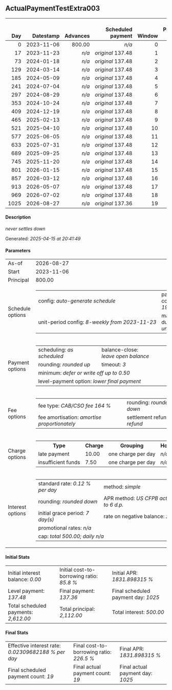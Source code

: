 <h2>ActualPaymentTestExtra003</h2>
<table>
    <thead style="vertical-align: bottom;">
        <th style="text-align: right;">Day</th>
        <th style="text-align: right;">Datestamp</th>
        <th style="text-align: right;">Advances</th>
        <th style="text-align: right;">Scheduled payment</th>
        <th style="text-align: right;">Window</th>
        <th style="text-align: right;">Payment due</th>
        <th style="text-align: right;">Actual payments</th>
        <th style="text-align: right;">Generated payment</th>
        <th style="text-align: right;">Net effect</th>
        <th style="text-align: right;">Payment status</th>
        <th style="text-align: right;">Balance status</th>
        <th style="text-align: right;">Simple interest</th>
        <th style="text-align: right;">New interest</th>
        <th style="text-align: right;">New charges</th>
        <th style="text-align: right;">Principal portion</th>
        <th style="text-align: right;">Fee portion</th>
        <th style="text-align: right;">Interest portion</th>
        <th style="text-align: right;">Charges portion</th>
        <th style="text-align: right;">Fee refund</th>
        <th style="text-align: right;">Principal balance</th>
        <th style="text-align: right;">Fee balance</th>
        <th style="text-align: right;">Interest balance</th>
        <th style="text-align: right;">Charges balance</th>
        <th style="text-align: right;">Settlement figure</th>
        <th style="text-align: right;">Fee refund if&nbsp;settled</th>
    </thead>
    <tr style="text-align: right;">
        <td class="ci00">0</td>
        <td class="ci01" style="white-space: nowrap;">2023-11-06</td>
        <td class="ci02">800.00</td>
        <td class="ci03" style="white-space: nowrap;"><i>n/a<i></td>
        <td class="ci04">0</td>
        <td class="ci05">0.00</td>
        <td class="ci06"><i>n/a</i></td>
        <td class="ci07"><i>n/a</i></td>
        <td class="ci08">0.00</td>
        <td class="ci09"><i>none&nbsp;scheduled</i></td>
        <td class="ci10">open</td>
        <td class="ci13">0.0000</td>
        <td class="ci14">0.0000</td>
        <td class="ci15"><i>n/a</i></td>
        <td class="ci16">0.00</td>
        <td class="ci17">0.00</td>
        <td class="ci18">0.00</td>
        <td class="ci19">0.00</td>
        <td class="ci20">0.00</td>
        <td class="ci21">800.00</td>
        <td class="ci22">1,312.00</td>
        <td class="ci23">0.0000</td>
        <td class="ci24">0.00</td>
        <td class="ci25">2,112.00</td>
        <td class="ci26">0.00</td>
    </tr>
    <tr style="text-align: right;">
        <td class="ci00">17</td>
        <td class="ci01" style="white-space: nowrap;">2023-11-23</td>
        <td class="ci02"><i>n/a</i></td>
        <td class="ci03" style="white-space: nowrap;"><i>original</i> 137.48</td>
        <td class="ci04">1</td>
        <td class="ci05">137.48</td>
        <td class="ci06"><i>confirmed</i>&nbsp;137.48</td>
        <td class="ci07"><i>n/a</i></td>
        <td class="ci08">137.48</td>
        <td class="ci09"><i>payment&nbsp;made</i></td>
        <td class="ci10">open</td>
        <td class="ci13">43.0848</td>
        <td class="ci14">43.0848</td>
        <td class="ci15"><i>n/a</i></td>
        <td class="ci16">35.75</td>
        <td class="ci17">58.65</td>
        <td class="ci18">43.08</td>
        <td class="ci19">0.00</td>
        <td class="ci20">0.00</td>
        <td class="ci21">764.25</td>
        <td class="ci22">1,253.35</td>
        <td class="ci23">0.0000</td>
        <td class="ci24">0.00</td>
        <td class="ci25">2,017.60</td>
        <td class="ci26">0.00</td>
    </tr>
    <tr style="text-align: right;">
        <td class="ci00">73</td>
        <td class="ci01" style="white-space: nowrap;">2024-01-18</td>
        <td class="ci02"><i>n/a</i></td>
        <td class="ci03" style="white-space: nowrap;"><i>original</i> 137.48</td>
        <td class="ci04">2</td>
        <td class="ci05">137.48</td>
        <td class="ci06"><i>confirmed</i>&nbsp;137.48</td>
        <td class="ci07"><i>n/a</i></td>
        <td class="ci08">137.48</td>
        <td class="ci09"><i>payment&nbsp;made</i></td>
        <td class="ci10">open</td>
        <td class="ci13">135.5827</td>
        <td class="ci14">135.5827</td>
        <td class="ci15"><i>n/a</i></td>
        <td class="ci16">0.71</td>
        <td class="ci17">1.19</td>
        <td class="ci18">135.58</td>
        <td class="ci19">0.00</td>
        <td class="ci20">0.00</td>
        <td class="ci21">763.54</td>
        <td class="ci22">1,252.16</td>
        <td class="ci23">0.0000</td>
        <td class="ci24">0.00</td>
        <td class="ci25">2,015.70</td>
        <td class="ci26">0.00</td>
    </tr>
    <tr style="text-align: right;">
        <td class="ci00">129</td>
        <td class="ci01" style="white-space: nowrap;">2024-03-14</td>
        <td class="ci02"><i>n/a</i></td>
        <td class="ci03" style="white-space: nowrap;"><i>original</i> 137.48</td>
        <td class="ci04">3</td>
        <td class="ci05">137.48</td>
        <td class="ci06"><i>confirmed</i>&nbsp;137.48</td>
        <td class="ci07"><i>n/a</i></td>
        <td class="ci08">137.48</td>
        <td class="ci09"><i>payment&nbsp;made</i></td>
        <td class="ci10">open</td>
        <td class="ci13">135.4550</td>
        <td class="ci14">135.4550</td>
        <td class="ci15"><i>n/a</i></td>
        <td class="ci16">0.76</td>
        <td class="ci17">1.27</td>
        <td class="ci18">135.45</td>
        <td class="ci19">0.00</td>
        <td class="ci20">0.00</td>
        <td class="ci21">762.78</td>
        <td class="ci22">1,250.89</td>
        <td class="ci23">0.0000</td>
        <td class="ci24">0.00</td>
        <td class="ci25">2,013.67</td>
        <td class="ci26">0.00</td>
    </tr>
    <tr style="text-align: right;">
        <td class="ci00">185</td>
        <td class="ci01" style="white-space: nowrap;">2024-05-09</td>
        <td class="ci02"><i>n/a</i></td>
        <td class="ci03" style="white-space: nowrap;"><i>original</i> 137.48</td>
        <td class="ci04">4</td>
        <td class="ci05">137.48</td>
        <td class="ci06"><i>confirmed</i>&nbsp;137.48</td>
        <td class="ci07"><i>n/a</i></td>
        <td class="ci08">137.48</td>
        <td class="ci09"><i>payment&nbsp;made</i></td>
        <td class="ci10">open</td>
        <td class="ci13">135.3186</td>
        <td class="ci14">135.3186</td>
        <td class="ci15"><i>n/a</i></td>
        <td class="ci16">0.82</td>
        <td class="ci17">1.35</td>
        <td class="ci18">135.31</td>
        <td class="ci19">0.00</td>
        <td class="ci20">0.00</td>
        <td class="ci21">761.96</td>
        <td class="ci22">1,249.54</td>
        <td class="ci23">0.0000</td>
        <td class="ci24">0.00</td>
        <td class="ci25">2,011.50</td>
        <td class="ci26">0.00</td>
    </tr>
    <tr style="text-align: right;">
        <td class="ci00">241</td>
        <td class="ci01" style="white-space: nowrap;">2024-07-04</td>
        <td class="ci02"><i>n/a</i></td>
        <td class="ci03" style="white-space: nowrap;"><i>original</i> 137.48</td>
        <td class="ci04">5</td>
        <td class="ci05">137.48</td>
        <td class="ci06"><i>confirmed</i>&nbsp;137.48</td>
        <td class="ci07"><i>n/a</i></td>
        <td class="ci08">137.48</td>
        <td class="ci09"><i>payment&nbsp;made</i></td>
        <td class="ci10">open</td>
        <td class="ci13">50.5588</td>
        <td class="ci14">50.5800</td>
        <td class="ci15"><i>n/a</i></td>
        <td class="ci16">32.91</td>
        <td class="ci17">53.99</td>
        <td class="ci18">50.58</td>
        <td class="ci19">0.00</td>
        <td class="ci20">0.00</td>
        <td class="ci21">729.05</td>
        <td class="ci22">1,195.55</td>
        <td class="ci23">0.0000</td>
        <td class="ci24">0.00</td>
        <td class="ci25">1,924.60</td>
        <td class="ci26">0.00</td>
    </tr>
    <tr style="text-align: right;">
        <td class="ci00">297</td>
        <td class="ci01" style="white-space: nowrap;">2024-08-29</td>
        <td class="ci02"><i>n/a</i></td>
        <td class="ci03" style="white-space: nowrap;"><i>original</i> 137.48</td>
        <td class="ci04">6</td>
        <td class="ci05">137.48</td>
        <td class="ci06"><i>confirmed</i>&nbsp;137.48</td>
        <td class="ci07"><i>n/a</i></td>
        <td class="ci08">137.48</td>
        <td class="ci09"><i>payment&nbsp;made</i></td>
        <td class="ci10">open</td>
        <td class="ci13">0.0000</td>
        <td class="ci14">0.0000</td>
        <td class="ci15"><i>n/a</i></td>
        <td class="ci16">52.07</td>
        <td class="ci17">85.41</td>
        <td class="ci18">0.00</td>
        <td class="ci19">0.00</td>
        <td class="ci20">0.00</td>
        <td class="ci21">676.98</td>
        <td class="ci22">1,110.14</td>
        <td class="ci23">0.0000</td>
        <td class="ci24">0.00</td>
        <td class="ci25">1,787.12</td>
        <td class="ci26">0.00</td>
    </tr>
    <tr style="text-align: right;">
        <td class="ci00">353</td>
        <td class="ci01" style="white-space: nowrap;">2024-10-24</td>
        <td class="ci02"><i>n/a</i></td>
        <td class="ci03" style="white-space: nowrap;"><i>original</i> 137.48</td>
        <td class="ci04">7</td>
        <td class="ci05">137.48</td>
        <td class="ci06"><i>confirmed</i>&nbsp;137.48</td>
        <td class="ci07"><i>n/a</i></td>
        <td class="ci08">137.48</td>
        <td class="ci09"><i>payment&nbsp;made</i></td>
        <td class="ci10">open</td>
        <td class="ci13">0.0000</td>
        <td class="ci14">0.0000</td>
        <td class="ci15"><i>n/a</i></td>
        <td class="ci16">52.07</td>
        <td class="ci17">85.41</td>
        <td class="ci18">0.00</td>
        <td class="ci19">0.00</td>
        <td class="ci20">0.00</td>
        <td class="ci21">624.91</td>
        <td class="ci22">1,024.73</td>
        <td class="ci23">0.0000</td>
        <td class="ci24">0.00</td>
        <td class="ci25">1,649.64</td>
        <td class="ci26">0.00</td>
    </tr>
    <tr style="text-align: right;">
        <td class="ci00">409</td>
        <td class="ci01" style="white-space: nowrap;">2024-12-19</td>
        <td class="ci02"><i>n/a</i></td>
        <td class="ci03" style="white-space: nowrap;"><i>original</i> 137.48</td>
        <td class="ci04">8</td>
        <td class="ci05">137.48</td>
        <td class="ci06"><i>confirmed</i>&nbsp;137.48</td>
        <td class="ci07"><i>n/a</i></td>
        <td class="ci08">137.48</td>
        <td class="ci09"><i>payment&nbsp;made</i></td>
        <td class="ci10">open</td>
        <td class="ci13">0.0000</td>
        <td class="ci14">0.0000</td>
        <td class="ci15"><i>n/a</i></td>
        <td class="ci16">52.07</td>
        <td class="ci17">85.41</td>
        <td class="ci18">0.00</td>
        <td class="ci19">0.00</td>
        <td class="ci20">0.00</td>
        <td class="ci21">572.84</td>
        <td class="ci22">939.32</td>
        <td class="ci23">0.0000</td>
        <td class="ci24">0.00</td>
        <td class="ci25">1,512.16</td>
        <td class="ci26">0.00</td>
    </tr>
    <tr style="text-align: right;">
        <td class="ci00">465</td>
        <td class="ci01" style="white-space: nowrap;">2025-02-13</td>
        <td class="ci02"><i>n/a</i></td>
        <td class="ci03" style="white-space: nowrap;"><i>original</i> 137.48</td>
        <td class="ci04">9</td>
        <td class="ci05">137.48</td>
        <td class="ci06"><i>confirmed</i>&nbsp;137.48</td>
        <td class="ci07"><i>n/a</i></td>
        <td class="ci08">137.48</td>
        <td class="ci09"><i>payment&nbsp;made</i></td>
        <td class="ci10">open</td>
        <td class="ci13">0.0000</td>
        <td class="ci14">0.0000</td>
        <td class="ci15"><i>n/a</i></td>
        <td class="ci16">52.07</td>
        <td class="ci17">85.41</td>
        <td class="ci18">0.00</td>
        <td class="ci19">0.00</td>
        <td class="ci20">0.00</td>
        <td class="ci21">520.77</td>
        <td class="ci22">853.91</td>
        <td class="ci23">0.0000</td>
        <td class="ci24">0.00</td>
        <td class="ci25">1,374.68</td>
        <td class="ci26">0.00</td>
    </tr>
    <tr style="text-align: right;">
        <td class="ci00">521</td>
        <td class="ci01" style="white-space: nowrap;">2025-04-10</td>
        <td class="ci02"><i>n/a</i></td>
        <td class="ci03" style="white-space: nowrap;"><i>original</i> 137.48</td>
        <td class="ci04">10</td>
        <td class="ci05">137.48</td>
        <td class="ci06"><i>confirmed</i>&nbsp;137.48</td>
        <td class="ci07"><i>n/a</i></td>
        <td class="ci08">137.48</td>
        <td class="ci09"><i>payment&nbsp;made</i></td>
        <td class="ci10">open</td>
        <td class="ci13">0.0000</td>
        <td class="ci14">0.0000</td>
        <td class="ci15"><i>n/a</i></td>
        <td class="ci16">52.07</td>
        <td class="ci17">85.41</td>
        <td class="ci18">0.00</td>
        <td class="ci19">0.00</td>
        <td class="ci20">0.00</td>
        <td class="ci21">468.70</td>
        <td class="ci22">768.50</td>
        <td class="ci23">0.0000</td>
        <td class="ci24">0.00</td>
        <td class="ci25">1,237.20</td>
        <td class="ci26">0.00</td>
    </tr>
    <tr style="text-align: right;">
        <td class="ci00">577</td>
        <td class="ci01" style="white-space: nowrap;">2025-06-05</td>
        <td class="ci02"><i>n/a</i></td>
        <td class="ci03" style="white-space: nowrap;"><i>original</i> 137.48</td>
        <td class="ci04">11</td>
        <td class="ci05">137.48</td>
        <td class="ci06"><i>confirmed</i>&nbsp;137.48</td>
        <td class="ci07"><i>n/a</i></td>
        <td class="ci08">137.48</td>
        <td class="ci09"><i>payment&nbsp;made</i></td>
        <td class="ci10">open</td>
        <td class="ci13">0.0000</td>
        <td class="ci14">0.0000</td>
        <td class="ci15"><i>n/a</i></td>
        <td class="ci16">52.07</td>
        <td class="ci17">85.41</td>
        <td class="ci18">0.00</td>
        <td class="ci19">0.00</td>
        <td class="ci20">0.00</td>
        <td class="ci21">416.63</td>
        <td class="ci22">683.09</td>
        <td class="ci23">0.0000</td>
        <td class="ci24">0.00</td>
        <td class="ci25">1,099.72</td>
        <td class="ci26">0.00</td>
    </tr>
    <tr style="text-align: right;">
        <td class="ci00">633</td>
        <td class="ci01" style="white-space: nowrap;">2025-07-31</td>
        <td class="ci02"><i>n/a</i></td>
        <td class="ci03" style="white-space: nowrap;"><i>original</i> 137.48</td>
        <td class="ci04">12</td>
        <td class="ci05">137.48</td>
        <td class="ci06"><i>confirmed</i>&nbsp;137.48</td>
        <td class="ci07"><i>n/a</i></td>
        <td class="ci08">137.48</td>
        <td class="ci09"><i>payment&nbsp;made</i></td>
        <td class="ci10">open</td>
        <td class="ci13">0.0000</td>
        <td class="ci14">0.0000</td>
        <td class="ci15"><i>n/a</i></td>
        <td class="ci16">52.07</td>
        <td class="ci17">85.41</td>
        <td class="ci18">0.00</td>
        <td class="ci19">0.00</td>
        <td class="ci20">0.00</td>
        <td class="ci21">364.56</td>
        <td class="ci22">597.68</td>
        <td class="ci23">0.0000</td>
        <td class="ci24">0.00</td>
        <td class="ci25">962.24</td>
        <td class="ci26">0.00</td>
    </tr>
    <tr style="text-align: right;">
        <td class="ci00">689</td>
        <td class="ci01" style="white-space: nowrap;">2025-09-25</td>
        <td class="ci02"><i>n/a</i></td>
        <td class="ci03" style="white-space: nowrap;"><i>original</i> 137.48</td>
        <td class="ci04">13</td>
        <td class="ci05">137.48</td>
        <td class="ci06"><i>confirmed</i>&nbsp;137.48</td>
        <td class="ci07"><i>n/a</i></td>
        <td class="ci08">137.48</td>
        <td class="ci09"><i>payment&nbsp;made</i></td>
        <td class="ci10">open</td>
        <td class="ci13">0.0000</td>
        <td class="ci14">0.0000</td>
        <td class="ci15"><i>n/a</i></td>
        <td class="ci16">52.07</td>
        <td class="ci17">85.41</td>
        <td class="ci18">0.00</td>
        <td class="ci19">0.00</td>
        <td class="ci20">0.00</td>
        <td class="ci21">312.49</td>
        <td class="ci22">512.27</td>
        <td class="ci23">0.0000</td>
        <td class="ci24">0.00</td>
        <td class="ci25">824.76</td>
        <td class="ci26">0.00</td>
    </tr>
    <tr style="text-align: right;">
        <td class="ci00">745</td>
        <td class="ci01" style="white-space: nowrap;">2025-11-20</td>
        <td class="ci02"><i>n/a</i></td>
        <td class="ci03" style="white-space: nowrap;"><i>original</i> 137.48</td>
        <td class="ci04">14</td>
        <td class="ci05">137.48</td>
        <td class="ci06"><i>confirmed</i>&nbsp;137.48</td>
        <td class="ci07"><i>n/a</i></td>
        <td class="ci08">137.48</td>
        <td class="ci09"><i>payment&nbsp;made</i></td>
        <td class="ci10">open</td>
        <td class="ci13">0.0000</td>
        <td class="ci14">0.0000</td>
        <td class="ci15"><i>n/a</i></td>
        <td class="ci16">52.07</td>
        <td class="ci17">85.41</td>
        <td class="ci18">0.00</td>
        <td class="ci19">0.00</td>
        <td class="ci20">0.00</td>
        <td class="ci21">260.42</td>
        <td class="ci22">426.86</td>
        <td class="ci23">0.0000</td>
        <td class="ci24">0.00</td>
        <td class="ci25">687.28</td>
        <td class="ci26">0.00</td>
    </tr>
    <tr style="text-align: right;">
        <td class="ci00">801</td>
        <td class="ci01" style="white-space: nowrap;">2026-01-15</td>
        <td class="ci02"><i>n/a</i></td>
        <td class="ci03" style="white-space: nowrap;"><i>original</i> 137.48</td>
        <td class="ci04">15</td>
        <td class="ci05">137.48</td>
        <td class="ci06"><i>confirmed</i>&nbsp;137.48</td>
        <td class="ci07"><i>n/a</i></td>
        <td class="ci08">137.48</td>
        <td class="ci09"><i>payment&nbsp;made</i></td>
        <td class="ci10">open</td>
        <td class="ci13">0.0000</td>
        <td class="ci14">0.0000</td>
        <td class="ci15"><i>n/a</i></td>
        <td class="ci16">52.07</td>
        <td class="ci17">85.41</td>
        <td class="ci18">0.00</td>
        <td class="ci19">0.00</td>
        <td class="ci20">0.00</td>
        <td class="ci21">208.35</td>
        <td class="ci22">341.45</td>
        <td class="ci23">0.0000</td>
        <td class="ci24">0.00</td>
        <td class="ci25">549.80</td>
        <td class="ci26">0.00</td>
    </tr>
    <tr style="text-align: right;">
        <td class="ci00">857</td>
        <td class="ci01" style="white-space: nowrap;">2026-03-12</td>
        <td class="ci02"><i>n/a</i></td>
        <td class="ci03" style="white-space: nowrap;"><i>original</i> 137.48</td>
        <td class="ci04">16</td>
        <td class="ci05">137.48</td>
        <td class="ci06"><i>confirmed</i>&nbsp;137.48</td>
        <td class="ci07"><i>n/a</i></td>
        <td class="ci08">137.48</td>
        <td class="ci09"><i>payment&nbsp;made</i></td>
        <td class="ci10">open</td>
        <td class="ci13">0.0000</td>
        <td class="ci14">0.0000</td>
        <td class="ci15"><i>n/a</i></td>
        <td class="ci16">52.07</td>
        <td class="ci17">85.41</td>
        <td class="ci18">0.00</td>
        <td class="ci19">0.00</td>
        <td class="ci20">0.00</td>
        <td class="ci21">156.28</td>
        <td class="ci22">256.04</td>
        <td class="ci23">0.0000</td>
        <td class="ci24">0.00</td>
        <td class="ci25">412.32</td>
        <td class="ci26">0.00</td>
    </tr>
    <tr style="text-align: right;">
        <td class="ci00">913</td>
        <td class="ci01" style="white-space: nowrap;">2026-05-07</td>
        <td class="ci02"><i>n/a</i></td>
        <td class="ci03" style="white-space: nowrap;"><i>original</i> 137.48</td>
        <td class="ci04">17</td>
        <td class="ci05">137.48</td>
        <td class="ci06"><i>confirmed</i>&nbsp;137.48</td>
        <td class="ci07"><i>n/a</i></td>
        <td class="ci08">137.48</td>
        <td class="ci09"><i>payment&nbsp;made</i></td>
        <td class="ci10">open</td>
        <td class="ci13">0.0000</td>
        <td class="ci14">0.0000</td>
        <td class="ci15"><i>n/a</i></td>
        <td class="ci16">52.07</td>
        <td class="ci17">85.41</td>
        <td class="ci18">0.00</td>
        <td class="ci19">0.00</td>
        <td class="ci20">0.00</td>
        <td class="ci21">104.21</td>
        <td class="ci22">170.63</td>
        <td class="ci23">0.0000</td>
        <td class="ci24">0.00</td>
        <td class="ci25">274.84</td>
        <td class="ci26">0.00</td>
    </tr>
    <tr style="text-align: right;">
        <td class="ci00">969</td>
        <td class="ci01" style="white-space: nowrap;">2026-07-02</td>
        <td class="ci02"><i>n/a</i></td>
        <td class="ci03" style="white-space: nowrap;"><i>original</i> 137.48</td>
        <td class="ci04">18</td>
        <td class="ci05">137.48</td>
        <td class="ci06"><i>confirmed</i>&nbsp;137.48</td>
        <td class="ci07"><i>n/a</i></td>
        <td class="ci08">137.48</td>
        <td class="ci09"><i>payment&nbsp;made</i></td>
        <td class="ci10">open</td>
        <td class="ci13">0.0000</td>
        <td class="ci14">0.0000</td>
        <td class="ci15"><i>n/a</i></td>
        <td class="ci16">52.07</td>
        <td class="ci17">85.41</td>
        <td class="ci18">0.00</td>
        <td class="ci19">0.00</td>
        <td class="ci20">0.00</td>
        <td class="ci21">52.14</td>
        <td class="ci22">85.22</td>
        <td class="ci23">0.0000</td>
        <td class="ci24">0.00</td>
        <td class="ci25">137.36</td>
        <td class="ci26">0.00</td>
    </tr>
    <tr style="text-align: right;">
        <td class="ci00">1025</td>
        <td class="ci01" style="white-space: nowrap;">2026-08-27</td>
        <td class="ci02"><i>n/a</i></td>
        <td class="ci03" style="white-space: nowrap;"><i>original</i> 137.36</td>
        <td class="ci04">19</td>
        <td class="ci05">137.36</td>
        <td class="ci06"><i>confirmed</i>&nbsp;137.36</td>
        <td class="ci07"><i>n/a</i></td>
        <td class="ci08">137.36</td>
        <td class="ci09"><i>payment&nbsp;made</i></td>
        <td class="ci10">closed</td>
        <td class="ci13">0.0000</td>
        <td class="ci14">0.0000</td>
        <td class="ci15"><i>n/a</i></td>
        <td class="ci16">52.14</td>
        <td class="ci17">85.22</td>
        <td class="ci18">0.00</td>
        <td class="ci19">0.00</td>
        <td class="ci20">0.00</td>
        <td class="ci21">0.00</td>
        <td class="ci22">0.00</td>
        <td class="ci23">0.0000</td>
        <td class="ci24">0.00</td>
        <td class="ci25">0.00</td>
        <td class="ci26">0.00</td>
    </tr>
</table>
<p><h4>Description</h4><i>never settles down</i></p><p>Generated: <i>2025-04-15 at 20:41:49</i></p><h4>Parameters</h4>
<table>
    <tr>
        <td>As-of</td>
        <td>2026-08-27</td>
    </tr>
    <tr>
        <td>Start</td>
        <td>2023-11-06</td>
    </tr>
    <tr>
        <td>Principal</td>
        <td>800.00</td>
    </tr>
    <tr>
        <td>Schedule options</td>
        <td>
            <table>
                <tr>
                    <td>config: <i>auto-generate schedule</i></td>
                    <td>payment count: <i>19</i></td>
                </tr>
                <tr>
                    <td style="white-space: nowrap;">unit-period config: <i>8-weekly from 2023-11-23</i></td>
                    <td>max duration: <i>unlimited</i></td>
                </tr>
            </table>
        </td>
    </tr>
    <tr>
        <td>Payment options</td>
        <td>
            <table>
                <tr>
                    <td>scheduling: <i>as scheduled</i></td>
                    <td>balance-close: <i>leave&nbsp;open&nbsp;balance</i></td>
                </tr>
                <tr>
                    <td>rounding: <i>rounded up</i></td>
                    <td>timeout: <i>3</i></td>
                </tr>
                <tr>
                    <td colspan='2'>minimum: <i>defer&nbsp;or&nbsp;write&nbsp;off&nbsp;up&nbsp;to&nbsp;0.50</i></td>
                </tr>
                <tr>
                    <td colspan='2'>level-payment option: <i>lower&nbsp;final&nbsp;payment</i></td>
                </tr>
            </table>
        </td>
    </tr>
    <tr>
        <td>Fee options</td>
        <td>
            <table>
                <tr>
                    <td>fee type: <i><i>CAB/CSO fee</i> 164 %</i></td>
                    <td>rounding: <i>rounded down</i></td>
                </tr>
                <tr>
                    <td>fee amortisation: <i>amortise proportionately</i></td>
                    <td>settlement refund: <i>no refund</i></td>
                </tr>
            </table>
        </td>
    </tr>
    <tr>
        <td>Charge options</td>
        <td>
            <table>
                <tr>
                    <th>Type</th>
                    <th>Charge</th>
                    <th>Grouping</th>
                    <th>Holidays</th>
                </tr>
                <tr>
                    <td>late payment</td>
                    <td>10.00</td><td>one charge per day</td><td><i>n/a</i></td>
                </tr>
                <tr>
                    <td>insufficient funds</td>
                    <td>7.50</td><td>one charge per day</td><td><i>n/a</i></td>
                </tr>
            </table>
        </td>
    </tr>
    <tr>
        <td>Interest options</td>
        <td>
            <table>
                <tr>
                    <td>standard rate: <i>0.12 % per day</i></td>
                    <td>method: <i>simple</i></td>
                </tr>
                <tr>
                    <td>rounding: <i>rounded down</i></td>
                    <td>APR method: <i>US CFPB actuarial to 6 d.p.</i></td>
                </tr>
                <tr>
                    <td>initial grace period: <i>7 day(s)</i></td>
                    <td>rate on negative balance: <i>zero</i></td>
                </tr>
                <tr>
                    <td colspan="2">promotional rates: <i><i>n/a</i></i></td>
                </tr>
                <tr>
                    <td colspan="2">cap: <i>total 500.00; daily <i>n/a</i></td>
                </tr>
            </table>
        </td>
    </tr>
</table><h4>Initial Stats</h4>
<table>
    <tr>
        <td>Initial interest balance: <i>0.00</i></td>
        <td>Initial cost-to-borrowing ratio: <i>85.8 %</i></td>
        <td>Initial APR: <i>1831.898315 %</i></td>
    </tr>
    <tr>
        <td>Level payment: <i>137.48</i></td>
        <td>Final payment: <i>137.36</i></td>
        <td>Final scheduled payment day: <i>1025</i></td>
    </tr>
    <tr>
        <td>Total scheduled payments: <i>2,612.00</i></td>
        <td>Total principal: <i>2,112.00</i></td>
        <td>Total interest: <i>500.00</i></td>
    </tr>
</table>
<h4>Final Stats</h4>
<table>
    <tr>
        <td>Effective interest rate: <i>0.02309682188 % per day</i></td>
        <td>Final cost-to-borrowing ratio: <i>226.5 %</i></td>
        <td>Final APR: <i>1831.898315 %</i></td>
    </tr>
    <tr>
        <td>Final scheduled payment count: <i>19</i></td>
        <td>Final actual payment count: <i>19</i></td>
        <td>Final actual payment day: <i>1025</i></td>
    </tr>
</table>
